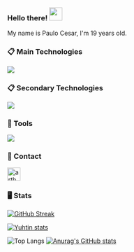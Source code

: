 ### Hello there! <img src="https://raw.githubusercontent.com/aemmadi/aemmadi/master/wave.gif" width="30px">

My name is Paulo Cesar, I'm 19 years old.

### 📋 Main Technologies
  [![](https://skillicons.dev/icons?i=java,spring,gradle,go,kubernetes,docker,git,githubactions)](https://skillicons.dev)

### 📋 Secondary Technologies
  [![](https://skillicons.dev/icons?i=aws,azure,rabbitmq,grafana,prometheus,terraform,elasticsearch)](https://skillicons.dev)

### 🚀 Tools
[![](https://skillicons.dev/icons?i=idea,obsidian,postman,github)](https://skillicons.dev)

### 💬 Contact
<a href="https://linkedin.com/in/PauloCesarRR" target="blank"><img align="center" src="https://raw.githubusercontent.com/rahuldkjain/github-profile-readme-generator/master/src/images/icons/Social/linked-in-alt.svg" alt="arthur-spedine-8269732a6" height="30" width="30" /></a>

### 🖥️ Stats
  
  [![GitHub Streak](https://streak-stats.demolab.com?user=PauloCesarRR&theme=monokai-metallian&hide_border=true&date_format=j%20M%5B%20Y%5D)](https://git.io/streak-stats)
  
  [![Yuhtin stats](https://github-readme-stats.vercel.app/api?username=PauloCesarRR&show_icons=true&count_private=true&theme=react&hide_border=true&bg_color=1F222E&hide_title=true&icon_color=F8D866)](https://github.com/PauloCesarRR/)
  
  ![Top Langs](https://github-readme-stats-git-masterrstaa-rickstaa.vercel.app/api/top-langs/?username=PauloCesarRR&layout=compact&theme=react&hide_border=true&bg_color=1F222E&title_color=F85D7F&icon_color=F8D866)
[![Anurag's GitHub stats](https://github-readme-stats.vercel.app/api?username=PauloCesarRR)](https://github.com/anuraghazra/github-readme-stats)
